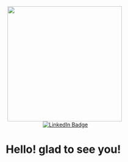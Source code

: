 

<div id = "header" align = "center">
  <img src = "https://media.giphy.com/media/115GePH0Iri8QE/giphy.gif" width = "300"/>
  <div id="badges" align = "center">
    <img src="https://komarev.com/ghpvc/?username=leinther&style=flat-square&color=blue" alt=""/>
    <a href="https://www.linkedin.com/in/vladislav-sapelnikov-a7a788252/">
    <img src="https://img.shields.io/badge/LinkedIn-blue?style=for-the-badge&logo=linkedin&logoColor=white" alt="LinkedIn Badge"/>
  </a>
  <h1>
    Hello! glad to see you! 
    <img src "https://media.giphy.com/media/v1.Y2lkPTc5MGI3NjExYmY3YzM1Yjk2NTgzNWFhZDY1MzY0YzkwMjNjOWRiNzc1MzJhYjJjNyZjdD1z/hvRJCLFzcasrR4ia7z/giphy.gif" 
         </h1>
</div>

</div>
  


